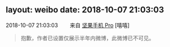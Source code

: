 layout: weibo
date: 2018-10-07 21:03:03
---
<meta name="referrer" content="no-referrer" />

2018-10-07 21:03:03  &nbsp;&nbsp;&nbsp;&nbsp;&nbsp;&nbsp; 来自 <a href="http://app.weibo.com/t/feed/Z4AgP" rel="nofollow">坚果手机 Pro</a>
[嘻嘻]
>  抱歉，作者已设置仅展示半年内微博，此微博已不可见。 ​​​
